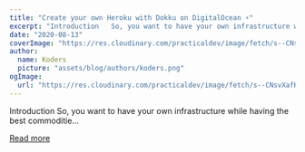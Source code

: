 ```yaml
---
title: "Create your own Heroku with Dokku on DigitalOcean ⚡"
excerpt: "Introduction   So, you want to have your own infrastructure while having the best commoditie..."
date: "2020-08-13"
coverImage: "https://res.cloudinary.com/practicaldev/image/fetch/s--CNsvXafK--/c_imagga_scale,f_auto,fl_progressive,h_420,q_auto,w_1000/https://dev-to-uploads.s3.amazonaws.com/i/mqmf3u3399fqnmaqc18c.png"
author:
  name: Koders
  picture: "assets/blog/authors/koders.png"
ogImage:
  url: "https://res.cloudinary.com/practicaldev/image/fetch/s--CNsvXafK--/c_imagga_scale,f_auto,fl_progressive,h_420,q_auto,w_1000/https://dev-to-uploads.s3.amazonaws.com/i/mqmf3u3399fqnmaqc18c.png"
---
```


Introduction   So, you want to have your own infrastructure while having the best commoditie...

[Read more](https://dev.to/alejandroakbal/create-your-own-heroku-with-dokku-on-digitalocean-14ef)
